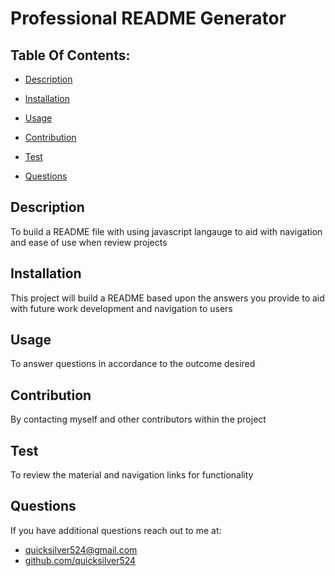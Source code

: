 # Professional README Generator
  

## Table Of Contents:
- [Description](#description)
- [Installation](#installation)
- [Usage](#usage)
- [Contribution](#contribution)

- [Test](#test)
- [Questions](#questions)


## Description
To build a README file with using javascript langauge to aid with navigation and ease of use when review projects

## Installation
This project will build a README based upon the answers you provide to aid with future work development and navigation to users

## Usage
To answer questions in accordance to the outcome desired

## Contribution
By contacting myself and other contributors within the project

## Test
To review the material and navigation links for functionality

## Questions
If you have additional questions reach out to me at:
  * [quicksilver524@gmail.com](quicksilver524@gmail.com)
  * [github.com/quicksilver524](https://github.com/quicksilver524)

  
